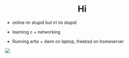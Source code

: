 <h1 align="center">Hi </h1>

- online im stupid but irl im stupid
 
- learning c + networking

- Running artix + dwm on laptop, freebsd on homeserver

</p>



<img src="https://count.getloli.com/@fruitsaladchan" name="fruitsaladchan" theme="moebooru" padding="7" offset="0" align="center" scale="1" pixelated="1" darkmode="auto" />
